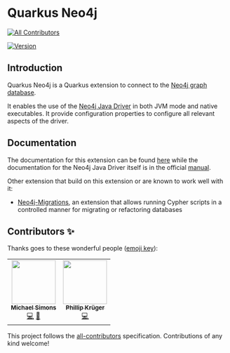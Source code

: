 # Quarkus Neo4j
<!-- ALL-CONTRIBUTORS-BADGE:START - Do not remove or modify this section -->
[![All Contributors](https://img.shields.io/badge/all_contributors-2-orange.svg?style=flat-square)](#contributors-)
<!-- ALL-CONTRIBUTORS-BADGE:END -->

[![Version](https://img.shields.io/maven-central/v/io.quarkiverse.neo4j/quarkus-neo4j?logo=apache-maven&style=flat-square)](https://search.maven.org/artifact/io.quarkiverse.neo4j/quarkus-neo4j)

## Introduction

Quarkus Neo4j is a Quarkus extension to connect to the [Neo4j graph database](https://neo4j.com).

It enables the use of the [Neo4j Java Driver](https://github.com/neo4j/neo4j-java-driver) in both JVM mode and native executables. It provide configuration properties to configure all relevant aspects of the driver.

## Documentation

The documentation for this extension can be found [here](https://quarkiverse.github.io/quarkiverse-docs/quarkus-neo4j/dev/index.html) while the documentation for the Neo4j Java Driver itself is in the official [manual](https://neo4j.com/docs/java-manual/4.4/).

Other extension that build on this extension or are known to work well with it:

* [Neo4j-Migrations](https://michael-simons.github.io/neo4j-migrations/current/#download_quarkus), an extension that allows running Cypher scripts in a controlled manner for migrating or refactoring databases

## Contributors ✨

Thanks goes to these wonderful people ([emoji key](https://allcontributors.org/docs/en/emoji-key)):

<!-- ALL-CONTRIBUTORS-LIST:START - Do not remove or modify this section -->
<!-- prettier-ignore-start -->
<!-- markdownlint-disable -->
<table>
  <tr>
    <td align="center"><a href="http://michael-simons.eu"><img src="https://avatars.githubusercontent.com/u/526383?v=4?s=100" width="100px;" alt=""/><br /><sub><b>Michael Simons</b></sub></a><br /><a href="https://github.com/quarkiverse/quarkus-neo4j/commits?author=michael-simons" title="Code">💻</a> <a href="#maintenance-michael-simons" title="Maintenance">🚧</a></td>
    <td align="center"><a href="http://www.phillip-kruger.com"><img src="https://avatars.githubusercontent.com/u/6836179?v=4?s=100" width="100px;" alt=""/><br /><sub><b>Phillip Krüger</b></sub></a><br /><a href="https://github.com/quarkiverse/quarkus-neo4j/commits?author=phillip-kruger" title="Code">💻</a></td>
  </tr>
</table>

<!-- markdownlint-restore -->
<!-- prettier-ignore-end -->

<!-- ALL-CONTRIBUTORS-LIST:END -->

This project follows the [all-contributors](https://github.com/all-contributors/all-contributors) specification. Contributions of any kind welcome!
